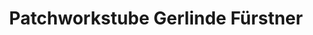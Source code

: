 ---
title: "Patchworkstube Gerlinde Fürstner"
url: /aflenz-kurort/patchworkstube-gerlinde-fuerstner/
shop: Textil
---